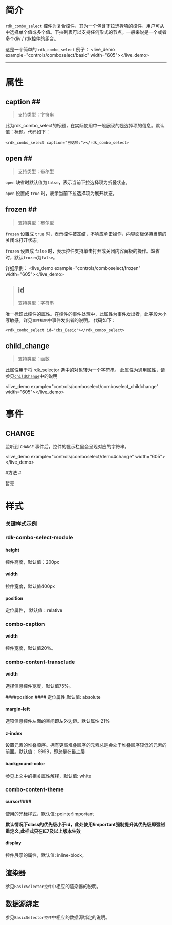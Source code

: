 # 简介 #

`rdk_combo_select` 控件为复合控件，其为一个包含下拉选择项的控件，用户可从中选择单个值或多个值。下拉列表可以支持任何形式的节点。一般来说是一个或者多个div / rdk控件的组合。

这是一个简单的 `rdk_combo_select` 例子：
<live_demo example="controls/comboselect/basic" width="605"></live_demo>

---
# 属性 #

## caption <binding></binding>##
>支持类型：字符串

此为rdk_combo_select的标题，在实际使用中一般展现的是选择项的信息。默认值：标题。代码如下：

    <rdk_combo_select caption="已选项:"></rdk_combo_select>

## open <binding></binding>##
>支持类型：布尔型

`open` 缺省时默认值为`false`，表示当前下拉选择项为折叠状态。

`open` 设置成 `true` 时，表示当前下拉选择项为展开状态。

## frozen <binding></binding>##
>支持类型：布尔型

`frozen` 设置成 `true` 时，表示控件被冻结，不响应单击操作，内容面板保持当前的关闭或打开状态。

`frozen` 设置成 `false` 时，表示控件支持单击打开或关闭内容面板的操作。缺省时，默认`frozen`为`false`。

详细示例：
<live_demo example="controls/comboselect/frozen" width="605"></live_demo>

>## id ##
>支持类型：字符串

唯一标识此控件的属性。在控件的事件处理中，此属性为事件发出者，此字段大小写敏感。详见`事件机制`中事件发出者的说明。
代码如下：

    <rdk_combo_select id="cbs_Basic"></rdk_combo_select>

## child_change ##
>支持类型：函数

此属性用于将 rdk_selector 选中的对象转为一个字符串。
此属性为通用属性，请参见[`childChange`](/doc/client/controls/common/child_change.html)中的说明

<live_demo example="controls/comboselect/comboselect_childchange"  width="605"></live_demo>

# 事件 #

## CHANGE ##
监听到 `CHANGE` 事件后，控件的显示栏里会呈现对应的字符串。

<live_demo example="controls/comboselect/demo4change"  width="605"></live_demo>


#方法 #

暂无

# 样式 #

### [关键样式示例](/doc/client/demo/controls/comboselect/comboselect_style) ###

### rdk-combo-select-module ###

#### height ####
控件高度，默认值：200px

#### width ####
控件宽度，默认值400px

#### position ####
定位属性， 默认值：relative

### combo-caption ###

#### width ####
控件宽度，默认值20%。

### combo-content-transclude ###

#### width ####
选择信息控件宽度，默认值75%。

####position ####
定位属性,默认值: absolute

#### margin-left ####
选项信息控件左面的空间即左外边距。默认属性:21%

#### z-index #####
设置元素的堆叠顺序。拥有更高堆叠顺序的元素总是会处于堆叠顺序较低的元素的前面。默认值： 9999，即总是在最上层

#### background-color ####
参见上文中的相关属性解释，默认值: white

### combo-content-theme ###

#### cursor####
使用的光标样式，默认值: pointer!important

**默认情况下class的优先级小于id，此处使用!important强制提升其优先级即强制重定义,此样式只在IE7及以上版本生效**

#### display ####
控件展示的属性，默认值: inline-block。


## 渲染器 ##

参见`BasicSelector控件`中相应的渲染器的说明。

## 数据源绑定 ##

参见`BasicSelector控件`中相应的数据源绑定的说明。



<div>
<script data-main="/rdk/app/libs/rdk/rdk" src="/rdk/app/libs/requirejs/require.js"></script>
<script src="/doc/tools/doc_js/main.js"></script>
<script src="/doc/tools/doc_js/misc.js"></script>
</div>